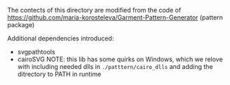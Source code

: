 The contects of this directory are modified from the code of https://github.com/maria-korosteleva/Garment-Pattern-Generator (pattern package)

Additional dependencies introduced: 
* svgpathtools
* cairoSVG
    NOTE: this lib has some quirks on Windows, which we relove with including needed dlls in `./patttern/cairo_dlls` and adding the ditrectory to PATH in runtime